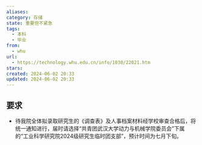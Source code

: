 ```yaml
---
aliases: 
category: 存储
state: 重要但不紧急
tags:
  - 本科
  - 毕业
from:
  - whu
url:
  - https://technology.whu.edu.cn/info/1030/22021.htm
stars: 
created: 2024-06-02 20:33
updated: 2024-06-02 20:33
---
```

## 要求
- 待我院全体拟录取研究生的《调查表》及人事档案材料经学校审查合格后，将统一通知进行，届时请选择“共青团武汉大学动力与机械学院委员会”下属的“工业科学研究院2024级研究生临时团支部”，预计时间为七月下旬。